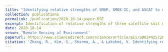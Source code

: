 ```yaml
---
title: "Identifying relative strengths of SMAP, SMOS-IC, and ASCAT to capture temporal variability using a model combination approach"
collection: publications
permalink: /publication/2020-10-14-paper-RSE
excerpt: Identification of relative strengths of three satellite soil moisture data for capturing the temporal variability of the ground truth.
date: 2020-10-14
venue: 'Remote Sensing of Environment'
paperurl: https://www.sciencedirect.com/science/article/pii/S0034425720304995
citation: 'Zhang, R., Kim, S., Sharma, A., & Lakshmi, V. Identifying relative strengths of SMAP, SMOS-IC, and ASCAT to capture temporal variability. <i>Remote Sensing of Environment</i>, 252, 112126.'
---
```

